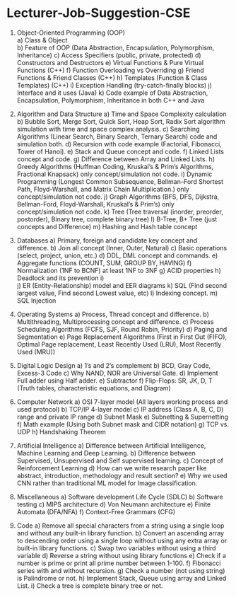 # Lecturer-Job-Suggestion-CSE<br>
1)	Object-Oriented Programming (OOP)<br>
a)	Class & Object<br>
b)	Feature of OOP (Data Abstraction, Encapsulation, Polymorphism, Inheritance)
c)	Access Specifiers (public, private, protected)
d)	Constructors and Destructors
e)	Virtual Functions & Pure Virtual Functions (C++)
f)	Function Overloading vs Overriding
g)	Friend Functions & Friend Classes (C++)
h)	Templates (Function & Class Templates) (C++)
i)	Exception Handling (try-catch-finally blocks)
j)	Interface and it uses (Java)
k)	Code example of Data Abstraction, Encapsulation, Polymorphism, Inheritance in both C++ and Java

2)	Algorithm and Data Structure
a)	Time and Space Complexity calculation
b)	Bubble Sort, Merge Sort, Quick Sort, Heap Sort, Radix Sort algorithm simulation with time and space complex analysis.
c)	Searching Algorithms (Linear Search, Binary Search, Ternary Search) code and simulation both.
d)	Recursion with code example (Factorial, Fibonacci, Tower of Hanoi).
e)	Stack and Queue concept and code.
f)	Linked Lists concept and code.
g)	Difference between Array and Linked Lists.
h)	Greedy Algorithms (Huffman Coding, Kruskal’s & Prim’s Algorithms, Fractional Knapsack) only concept/simulation not code.
i)	Dynamic Programming (Longest Common Subsequence, Bellman–Ford Shortest Path, Floyd-Warshall, and Matrix Chain Multiplication.) only concept/simulation not code.
j)	Graph Algorithms (BFS, DFS, Dijkstra, Bellman-Ford, Floyd-Warshall, Kruskal’s & Prim’s) only concept/simulation not code.
k)	Tree (Tree traversal (inorder, preorder, postorder), Binary tree, complete binary tree)
l)	B-Tree, B+ Tree (just concepts and Difference)
m)	Hashing and Hash table concept

3)	Databases
a)	Primary, foreign and candidate key concept and difference.
b)	Join all concept (Inner, Outer, Natural)
c)	Basic operations (select, project, union, etc.)
d)	DDL, DML concept and commands.
e)	Aggregate functions (COUNT, SUM, GROUP BY, HAVING) 
f)	Normalization (1NF to BCNF) at least 1NF to 3NF 
g)	ACID properties
h)	Deadlock and its prevention 
i)	
j)	ER (Entity-Relationship) model and EER diagrams
k)	SQL (Find second largest value, Find second Lowest value, etc)
l)	Indexing concept.
m)	SQL Injection

4)	 Operating Systems
a)	Process, Thread concept and difference.
b)	Multithreading, Multiprocessing concept and difference.
c)	Process Scheduling Algorithms (FCFS, SJF, Round Robin, Priority)
d)	Paging and Segmentation
e)	Page Replacement Algorithms (First in First Out (FIFO), Optimal Page replacement, Least Recently Used (LRU), Most Recently Used (MRU))

5)	Digital Logic Design
a)	1’s and 2’s complement
b)	BCD, Gray Code, Excess-3 Code
c)	Why NAND, NOR are Universal Gate.
d)	Implement Full adder using Half adder.
e)	Subtractor
f)	Flip-Flops: SR, JK, D, T (Truth tables, characteristic equations, and Diagram)

6)	Computer Network
a)	OSI 7-layer model (All layers working process and used protocol)
b)	TCP/IP 4-layer model
c)	IP address (Class A, B, C, D) range and private IP range
d)	Subnet Mask
e)	Subnetting & Supernetting
f)	Math example (Using both Subnet mask and CIDR notation)
g)	TCP vs. UDP 
h)	Handshaking Theorem

7)	Artificial Intelligence
a)	Difference between Artificial Intelligence, Machine Learning and Deep Learning.
b)	Difference between Supervised, Unsupervised and Self supervised learning.
c)	Concept of Reinforcement Learning
d)	How can we write research paper like abstract, introduction, methodology and result section?
e)	Why we used CNN rather than traditional ML model for Image classification.



8)	Miscellaneous
a)	Software development Life Cycle (SDLC)
b)	Software testing 
c)	MIPS architecture
d)	Von Neumann architecture
e)	Finite Automata (DFA/NFA)
f)	Context-Free Grammars (CFG)

9)	Code
a)	Remove all special characters from a string using a single loop and without any built-in library function.
b)	Convert an ascending array to descending order using a single loop without using any extra array or built-in library functions.
c)	Swap two variables without using a third variable
d)	Reverse a string without using library functions
e)	Check if a number is prime or print all prime number between 1-100.
f)	Fibonacci series with and without recursion.
g)	Check a number (not using string) is Palindrome or not.
h)	Implement Stack, Queue using array and Linked List.
i)	Check a tree is complete binary tree or not.



